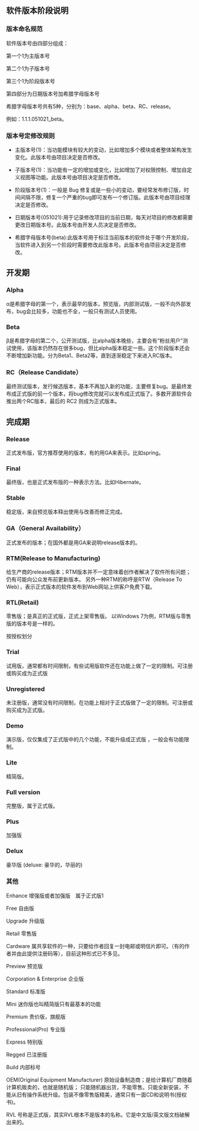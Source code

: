 
## 软件版本阶段说明

### 版本命名规范

软件版本号由四部分组成：

第一个1为主版本号

第二个1为子版本号

第三个1为阶段版本号

第四部分为日期版本号加希腊字母版本号

希腊字母版本号共有5种，分别为：base、alpha、beta、RC、release。

例如：1.1.1.051021_beta。

### 版本号定修改规则

- 主版本号(1)：当功能模块有较大的变动，比如增加多个模块或者整体架构发生变化。此版本号由项目决定是否修改。

- 子版本号(1)：当功能有一定的增加或变化，比如增加了对权限控制、增加自定义视图等功能。此版本号由项目决定是否修改。

- 阶段版本号(1)：一般是 Bug 修复或是一些小的变动，要经常发布修订版，时间间隔不限，修复一个严重的bug即可发布一个修订版。此版本号由项目经理决定是否修改。

- 日期版本号(051021):用于记录修改项目的当前日期，每天对项目的修改都需要更改日期版本号。此版本号由开发人员决定是否修改。

- 希腊字母版本号(beta):此版本号用于标注当前版本的软件处于哪个开发阶段，当软件进入到另一个阶段时需要修改此版本号。此版本号由项目决定是否修改。


开发期
---

### Alpha
α是希腊字母的第一个，表示最早的版本，预览版，内部测试版，一般不向外部发布，bug会比较多，功能也不全，一般只有测试人员使用。

### Beta
β是希腊字母的第二个，公开测试版，比alpha版本晚些，主要会有“粉丝用户”测试使用，该版本仍然存在很多bug，但比alpha版本稳定一些。这个阶段版本还会不断增加新功能。分为Beta1、Beta2等，直到逐渐稳定下来进入RC版本。

### RC（Release Candidate）
最终测试版本，发行候选版本，基本不再加入新的功能，主要修复bug。是最终发布成正式版的前一个版本，将bug修改完就可以发布成正式版了。多数开源软件会推出两个RC版本，最后的 RC2 则成为正式版本。

完成期
---

### Release
正式发布版，官方推荐使用的版本，有的用GA来表示。比如spring。

### Final
最终版，也是正式发布版的一种表示方法。比如Hibernate。

### Stable
稳定版，来自预览版本释出使用与改善而修正完成。

### GA（General Availability）
正式发布的版本；在国外都是用GA来说明release版本的。

### RTM(Release to Manufacturing)
给生产商的release版本；RTM版本并不一定意味着创作者解决了软件所有问题；仍有可能向公众发布前更新版本。
另外一种RTM的称呼是RTW（Release To Web），表示正式版本的软件发布到Web网站上供客户免费下载。

### RTL(Retail)
零售版；是真正的正式版，正式上架零售版。
以Windows 7为例，RTM版与零售版的版本号是一样的。

按授权划分
### Trial
试用版，通常都有时间限制，有些试用版软件还在功能上做了一定的限制。可注册或购买成为正式版

### Unregistered
未注册版，通常没有时间限制，在功能上相对于正式版做了一定的限制。可注册或购买成为正式版。

### Demo
演示版，仅仅集成了正式版中的几个功能，不能升级成正式版 ，一般会有功能限制。

### Lite
精简版。

### Full version
完整版，属于正式版。

### Plus
加强版

### Delux
豪华版 (deluxe: 豪华的，华丽的)

### 其他
Enhance
增强版或者加强版　属于正式版1

Free
自由版

Upgrade
升级版

Retail
零售版

Cardware
属共享软件的一种，只要给作者回复一封电邮或明信片即可。（有的作者并由此提供注册码等），目前这种形式已不多见。

Preview
预览版

Corporation & Enterprise
企业版

Standard
标准版

Mini
迷你版也叫精简版只有最基本的功能

Premium
贵价版，旗舰版

Professional(Pro)
专业版

Express
特别版

Regged
已注册版

Build
内部标号

OEM(Original Equipment Manufacturer)
原始设备制造商；是给计算机厂商随着计算机贩卖的，也就是随机版；
只能随机器出货，不能零售。只能全新安装，不能从旧有操作系统升级。包装不像零售版精美，通常只有一面CD和说明书(授权书)。

RVL
号称是正式版，其实RVL根本不是版本的名称。它是中文版/英文版文档破解出来的。
